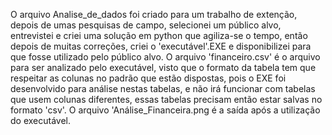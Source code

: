 O arquivo Analise_de_dados foi criado para um trabalho de extenção, depois de umas pesquisas de campo, selecionei um público alvo, entrevistei e criei uma solução em python que agiliza-se o tempo, então depois de muitas correções, criei o 'executável'.EXE e disponibilizei para que fosse utilizado pelo público alvo. O arquivo 'financeiro.csv' é o arquivo para ser analizado pelo executável, visto que o formato da tabela tem que respeitar as colunas no padrão que estão dispostas, pois o EXE foi desenvolvido para análise nestas tabelas, e não irá funcionar com tabelas que usem colunas diferentes, essas tabelas precisam então estar salvas no formato 'csv'. O arquivo 'Análise_Financeira.png é a saída após a utilização do executável.
